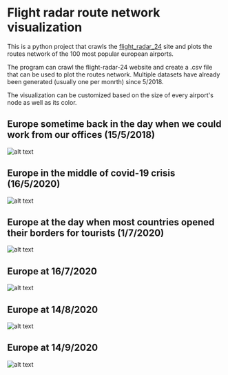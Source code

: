 # Flight radar route network visualization

This is a python project that crawls the [flight_radar_24](https://www.flightradar24.com) site and plots the routes network of the 100 most popular european airports.



The program can crawl the flight-radar-24 website and create a .csv file that can be used to plot the routes network. Multiple datasets have already been generated (usually one per monrth) since 5/2018. 

The visualization can be customized based on the size of every airport's node as well as its color. 

## Europe sometime back in the day when we could work from our offices (15/5/2018)
![alt text](https://github.com/diliadis/flight_radar/blob/master/images/15_5_2018_node_size_in_degree_node_color_in_degree.png)

## Europe in the middle of covid-19 crisis (16/5/2020)
![alt text](https://github.com/diliadis/flight_radar/blob/master/images/16_5_2020_node_size__in_degree__node_color_in_degree.png)

## Europe at the day when most countries opened their borders for tourists (1/7/2020)
![alt text](https://github.com/diliadis/flight_radar/blob/master/images/1_7_2020_node_size__in_degree__node_color_in_degree.png)

## Europe at 16/7/2020
![alt text](https://github.com/diliadis/flight_radar/blob/master/images/16_7_2020_node_size__in_degree__node_color_in_degree.png)

## Europe at 14/8/2020
![alt text](https://github.com/diliadis/flight_radar/blob/master/images/14_8_2020_node_size__in_degree__node_color_in_degree.png)

## Europe at 14/9/2020
![alt text](https://github.com/diliadis/flight_radar/blob/master/images/14_9_2020_node_size__in_degree__node_color_in_degree.png)

